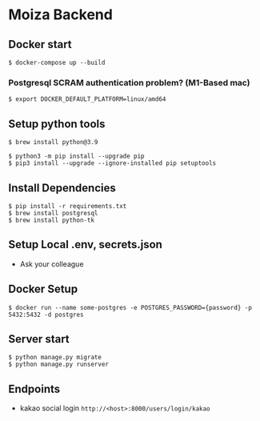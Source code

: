 # Moiza Backend

## Docker start
```
$ docker-compose up --build
```

### Postgresql SCRAM authentication problem? (M1-Based mac)
```
$ export DOCKER_DEFAULT_PLATFORM=linux/amd64
```


## Setup python tools
```
$ brew install python@3.9

$ python3 -m pip install --upgrade pip
$ pip3 install --upgrade --ignore-installed pip setuptools
```

## Install Dependencies

```
$ pip install -r requirements.txt
$ brew install postgresql
$ brew install python-tk
```

## Setup Local .env, secrets.json
- Ask your colleague

## Docker Setup
```
$ docker run --name some-postgres -e POSTGRES_PASSWORD={password} -p 5432:5432 -d postgres

```

## Server start
```
$ python manage.py migrate
$ python manage.py runserver 
```

## Endpoints

- kakao social login
  `http://<host>:8000/users/login/kakao`